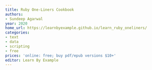 ```yaml
---
title: Ruby One-Liners Cookbook
authors:
- Sundeep Agarwal
year: 2020
home_url: https://learnbyexample.github.io/learn_ruby_oneliners/
categories:
- text
- data
- scripting
- free
prices: 'online: free; buy pdf/epub versions $10+'
editor: Learn By Example
---
```



